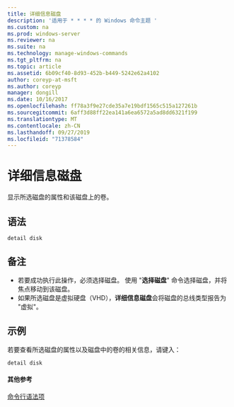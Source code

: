 ```yaml
---
title: 详细信息磁盘
description: '适用于 * * * * 的 Windows 命令主题 '
ms.custom: na
ms.prod: windows-server
ms.reviewer: na
ms.suite: na
ms.technology: manage-windows-commands
ms.tgt_pltfrm: na
ms.topic: article
ms.assetid: 6b09cf40-8d93-452b-b449-5242e62a4102
author: coreyp-at-msft
ms.author: coreyp
manager: dongill
ms.date: 10/16/2017
ms.openlocfilehash: ff78a3f9e27cde35a7e19bdf1565c515a127261b
ms.sourcegitcommit: 6aff3d88ff22ea141a6ea6572a5ad8dd6321f199
ms.translationtype: MT
ms.contentlocale: zh-CN
ms.lasthandoff: 09/27/2019
ms.locfileid: "71378584"
---
```

# <a name="detail-disk"></a>详细信息磁盘



显示所选磁盘的属性和该磁盘上的卷。

## <a name="syntax"></a>语法

```
detail disk
```

## <a name="remarks"></a>备注

-   若要成功执行此操作，必须选择磁盘。 使用 "**选择磁盘**" 命令选择磁盘，并将焦点移动到该磁盘。
-   如果所选磁盘是虚拟硬盘（VHD），**详细信息磁盘**会将磁盘的总线类型报告为 "虚拟"。

## <a name="BKMK_examples"></a>示例

若要查看所选磁盘的属性以及磁盘中的卷的相关信息，请键入：
```
detail disk
```

#### <a name="additional-references"></a>其他参考

[命令行语法项](command-line-syntax-key.md)

